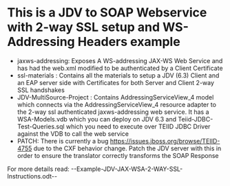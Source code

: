 This is a JDV to SOAP Webservice with 2-way SSL setup and WS-Addressing Headers example
==========================================================================================

* jaxws-addressing: Exposes A WS-addressing JAX-WS Web Service and has had the web.xml modified to be authenticated by a Client Certificate
* ssl-materials   : Contains all the materials to setup a JDV (6.3) Client and an EAP server side with Certificates for both Server and Client 2-way SSL handshakes
* JDV-MultiSource-Project : Contains AddressingServiceView_4 model which connects via the AddressingServiceView_4 resource adapter to the 2-way ssl authenticated jaxws-addressing web service. It has a WSA-Models.vdb which you can deploy on JDV 6.3 and Teiid-JDBC-Test-Queries.sql which you need to execute over TEIID JDBC Driver against the VDB to call the web service
* PATCH: There is currently a bug https://issues.jboss.org/browse/TEIID-4755 due to the CXF behavior change. Patch the JDV server with this in order to ensure the translator correctly transforms the SOAP Response

For more details read: --Example-JDV-JAX-WSA-2-WAY-SSL-Instructions.odt--
